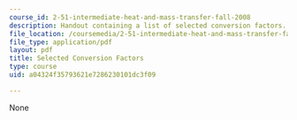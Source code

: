 ```yaml
---
course_id: 2-51-intermediate-heat-and-mass-transfer-fall-2008
description: Handout containing a list of selected conversion factors.
file_location: /coursemedia/2-51-intermediate-heat-and-mass-transfer-fall-2008/a04324f35793621e7286230101dc3f09_factors.pdf
file_type: application/pdf
layout: pdf
title: Selected Conversion Factors
type: course
uid: a04324f35793621e7286230101dc3f09

---
```

None